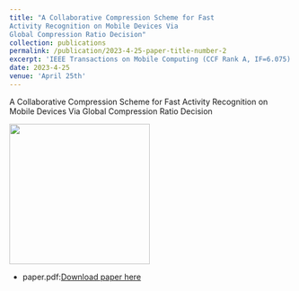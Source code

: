```yaml
---
title: "A Collaborative Compression Scheme for Fast
Activity Recognition on Mobile Devices Via
Global Compression Ratio Decision"
collection: publications
permalink: /publication/2023-4-25-paper-title-number-2
excerpt: 'IEEE Transactions on Mobile Computing (CCF Rank A, IF=6.075)'
date: 2023-4-25
venue: 'April 25th'
---
```

A Collaborative Compression Scheme for Fast
Activity Recognition on Mobile Devices Via
Global Compression Ratio Decision

<img align="center" width="250" src="https://l-junjie.github.io/liangjunjie.github.io/images/TMC.PNG" />

  - paper.pdf:[Download paper here](https://l-junjie.github.io/liangjunjie.github.io/files/A_Collaborative_Compression_Scheme_for_Fast_Activity_Recognition_on_Mobile_Devices_Via_Global_Compression_Ratio_Decision.pdf)

